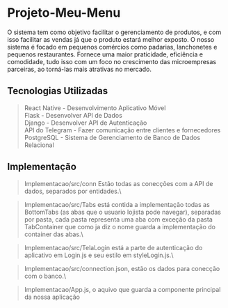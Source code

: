 # Projeto-Meu-Menu
O sistema tem como objetivo facilitar o gerenciamento de produtos, e com isso facilitar as vendas já que o produto estará melhor exposto.
O nosso sistema é focado em pequenos comércios como padarias, lanchonetes e pequenos restaurantes. 
Fornece uma maior praticidade, eficiência e comodidade, tudo isso com um foco no crescimento das microempresas parceiras, ao torná-las mais atrativas no mercado.


## Tecnologias Utilizadas 

> React Native - Desenvolvimento Aplicativo Móvel\
> Flask - Desenvolver API de Dados\
> Django - Desenvolver API de Autenticação\
> API do Telegram - Fazer comunicação entre clientes e fornecedores\
> PostgreSQL - Sistema de Gerenciamento de Banco de Dados Relacional


## Implementação

> Implementacao/src/conn  Estão todas as conecções com a API de dados, separados por entidades.\


> Implementacao/src/Tabs está contida a implementação todas as BottomTabs (as abas que o usuario lojista pode navegar), separadas por pasta, cada pasta representa uma aba com exceção da pasta TabContainer que como ja diz o nome guarda a implementação do container das abas.\


> Implementacao/src/TelaLogin está a parte de autenticação do aplicativo em Login.js e seu estilo em styleLogin.js.\

> Implementacao/src/connection.json, estão os dados para conecção com o banco.\

> Implementacao/App.js, o aquivo que guarda a componente principal da nossa aplicação
